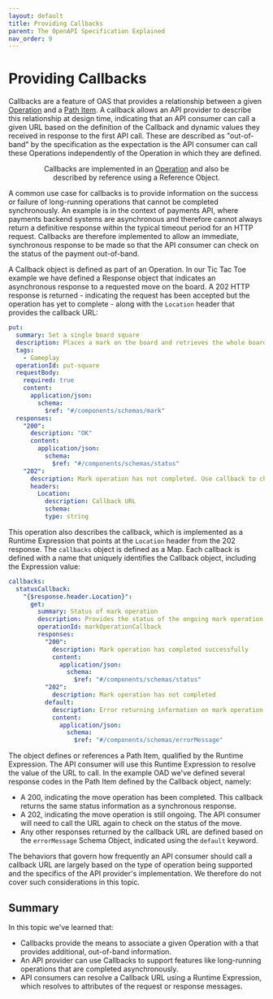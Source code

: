 ```yaml
---
layout: default
title: Providing Callbacks
parent: The OpenAPI Specification Explained
nav_order: 9
---
```


# Providing Callbacks

Callbacks are a feature of OAS that provides a relationship between a given [Operation](https://spec.openapis.org/oas/v3.1.0#operation-object) and a [Path Item](https://spec.openapis.org/oas/v3.1.0#path-item-object). A callback allows an API provider to describe this relationship at design time, indicating that an API consumer can call a given URL based on the definition of the Callback and dynamic values they received in response to the first API call. These are described as "out-of-band" by the specification as the expectation is the API consumer can call these Operations independently of the Operation in which they are defined.

<figure style="text-align:center">
  <object type="image/svg+xml" data="{{site.baseurl}}/img/callback-object.svg"></object>
  <figcaption>Callbacks are implemented in an <a href="paths.html#the-operation-object">Operation</a> and also be described by reference using a Reference Object.</figcaption>
</figure>

A common use case for callbacks is to provide information on the success or failure of long-running operations that cannot be completed synchronously. An example is in the context of payments API, where payments backend systems are asynchronous and therefore cannot always return a definitive response within the typical timeout period for an HTTP request. Callbacks are therefore implemented to allow an immediate, synchronous response to be made so that the API consumer can check on the status of the payment out-of-band.

A Callback object is defined as part of an Operation. In our Tic Tac Toe example we have defined a Response object that indicates an asynchronous response to a requested move on the board. A 202 HTTP response is returned - indicating the request has been accepted but the operation has yet to complete - along with the `Location` header that provides the callback URL:

```yaml
put:
  summary: Set a single board square
  description: Places a mark on the board and retrieves the whole board and the winner (if any).
  tags:
    - Gameplay
  operationId: put-square
  requestBody:
    required: true
    content:
      application/json:
        schema:
          $ref: "#/components/schemas/mark"
  responses:
    "200":
      description: "OK"
      content:
        application/json:
          schema:
            $ref: "#/components/schemas/status"
    "202":
      description: Mark operation has not completed. Use callback to check for progress
      headers:
        Location:
          description: Callback URL
          schema:
          type: string
```

This operation also describes the callback, which is implemented as a Runtime Expression that points at the `Location` header from the 202 response. The `callbacks` object is defined as a Map. Each callback is defined with a name that uniquely identifies the Callback object, including the Expression value:

```yaml
callbacks:
  statusCallback:
    "{$response.header.Location}":
      get:
        summary: Status of mark operation
        description: Provides the status of the ongoing mark operation
        operationId: markOperationCallback
        responses:
          "200":
            description: Mark operation has completed successfully
            content:
              application/json:
                schema:
                  $ref: "#/components/schemas/status"
          "202":
            description: Mark operation has not completed
          default:
            description: Error returning information on mark operation progress
            content:
              application/json:
                schema:
                  $ref: "#/components/schemas/errorMessage"
```

The object defines or references a Path Item, qualified by the Runtime Expression. The API consumer will use this Runtime Expression to resolve the value of the URL to call. In the example OAD we've defined several response codes in the Path Item defined by the Callback object, namely:

- A 200, indicating the move operation has been completed. This callback returns the same status information as a synchronous response.
- A 202, indicating the move operation is still ongoing. The API consumer will need to call the URL again to check on the status of the move.
- Any other responses returned by the callback URL are defined based on the `errorMessage` Schema Object, indicated using the `default` keyword.

The behaviors that govern how frequently an API consumer should call a callback URL are largely based on the type of operation being supported and the specifics of the API provider's implementation. We therefore do not cover such considerations in this topic.

## Summary

In this topic we've learned that:

- Callbacks provide the means to associate a given Operation with a that provides additional, out-of-band information.
- An API provider can use Callbacks to support features like long-running operations that are completed asynchronously.
- API consumers can resolve a Callback URL using a Runtime Expression, which resolves to attributes of the request or response messages.
